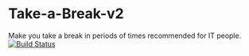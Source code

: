 # Take-a-Break-v2
Make you take a break in periods of times recommended for IT people.
[![Build Status](https://travis-ci.org/jugges/Take-a-Break-v2.svg?branch=master)](https://travis-ci.org/jugges/Take-a-Break-v2)
